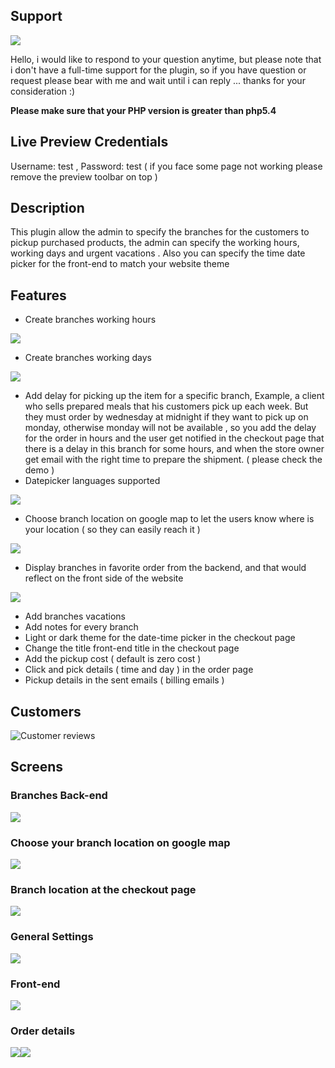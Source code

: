 ## Support

[![](http://i.imgur.com/CeBrOgP.png)](https://oaattia.freshdesk.com/support/tickets/new)  

Hello, i would like to respond to your question anytime, but please note that i don't have a full-time support for the plugin, so if you have question or request please bear with me and wait until i can reply ... thanks for your consideration :)

**Please make sure that your PHP version is greater than php5.4**

## Live Preview Credentials

Username: test , Password: test ( if you face some page not working please remove the preview toolbar on top )

## Description

This plugin allow the admin to specify the branches for the customers to pickup purchased products, the admin can specify the working hours, working days and urgent vacations . Also you can specify the time date picker for the front-end to match your website theme

## Features

*   Create branches working hours

![](http://fgadv.com/images/branch-working-hours.gif)

*   Create branches working days

![](http://fgadv.com/images/branch-working-days.gif)

*   Add delay for picking up the item for a specific branch, Example, a client who sells prepared meals that his customers pick up each week. But they must order by wednesday at midnight if they want to pick up on monday, otherwise monday will not be available , so you add the delay for the order in hours and the user get notified in the checkout page that there is a delay in this branch for some hours, and when the store owner get email with the right time to prepare the shipment. ( please check the demo )
*   Datepicker languages supported

![](http://fgadv.com/images/branch-delay.gif)

*   Choose branch location on google map to let the users know where is your location ( so they can easily reach it )

![](http://fgadv.com/images/branch-map.gif)

*   Display branches in favorite order from the backend, and that would reflect on the front side of the website

![](http://fgadv.com/images/branch-order.gif)

*   Add branches vacations
*   Add notes for every branch
*   Light or dark theme for the date-time picker in the checkout page
*   Change the title front-end title in the checkout page
*   Add the pickup cost ( default is zero cost )
*   Click and pick details ( time and day ) in the order page
*   Pickup details in the sent emails ( billing emails )

## Customers

![Customer reviews](http://i.imgur.com/InleF01.png)

## Screens

### Branches Back-end

![](http://i.imgur.com/eJpsjHC.png)

### Choose your branch location on google map

![](http://i.imgur.com/bN35tNP.png)

### Branch location at the checkout page

![](http://i.imgur.com/tZgyt0O.png)

### General Settings

![](http://i.imgur.com/LZnIAoe.png)

### Front-end

![](http://i.imgur.com/cwTbTA5.png)

### Order details

![](http://i.imgur.com/bwZAcbA.png)[![](http://static.revaxarts-themes.com/envatitor_copy.gif)](http://revaxarts-themes.com/envatitor/)